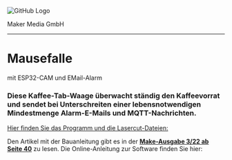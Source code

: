 ![GitHub Logo](http://www.heise.de/make/icons/make_logo.png)

Maker Media GmbH
*** 

# Mausefalle
mit ESP32-CAM und EMail-Alarm

### Diese Kaffee-Tab-Waage überwacht ständig den Kaffeevorrat und sendet bei Unterschreiten einer lebensnotwendigen Mindestmenge Alarm-E-Mails und MQTT-Nachrichten.

[Hier finden Sie das Programm und die Lasercut-Dateien: ](https://github.com/WingIdeeLab/CoffeeGuard)

Den Artikel mit der Bauanleitung gibt es in der **[Make-Ausgabe 3/22 ab Seite 40](https://www.heise.de/select/make/2022/3/2205311170134682868)** zu lesen. 
Die Online-Anleitung zur Software finden Sie hier: 


